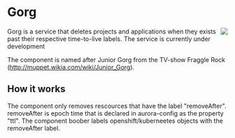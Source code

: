 # Gorg
<img align="right" src="https://vignette.wikia.nocookie.net/muppet/images/3/38/JuniorGorg.jpg/revision/latest/scale-to-width-down/280?cb=20101120230645">

Gorg is a service that deletes projects and applications when they exists past their respective time-to-live labels.
The service is currently under development

The component is named after Junior Gorg from the TV-show Fraggle Rock (http://muppet.wikia.com/wiki/Junior_Gorg).


## How it works
 The component only removes rescources that have the label "removeAfter".
 removeAfter is epoch time that is declared in aurora-config as the property "ttl".
 The component boober labels openshift/kuberneetes objects with the removeAfter label.  
